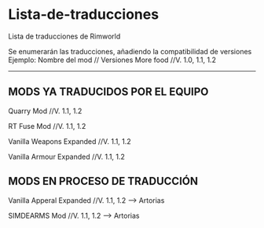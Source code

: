 # Lista-de-traducciones
Lista de traducciones de Rimworld

Se enumerarán las traducciones, añadiendo la compatibilidad de versiones
Ejemplo: 
Nombre del mod // Versiones
More food      //V. 1.0, 1.1, 1.2

------------------------------------------------------------------------
## MODS YA TRADUCIDOS POR EL EQUIPO

Quarry Mod                //V. 1.1, 1.2

RT Fuse Mod               //V. 1.1, 1.2

Vanilla Weapons Expanded  //V. 1.1, 1.2

Vanilla Armour Expanded   //V. 1.1, 1.2

## MODS EN PROCESO DE TRADUCCIÓN

Vanilla Apperal Expanded  //V. 1.1, 1.2 --> Artorias

SIMDEARMS Mod             //V. 1.1, 1.2 --> Artorias
